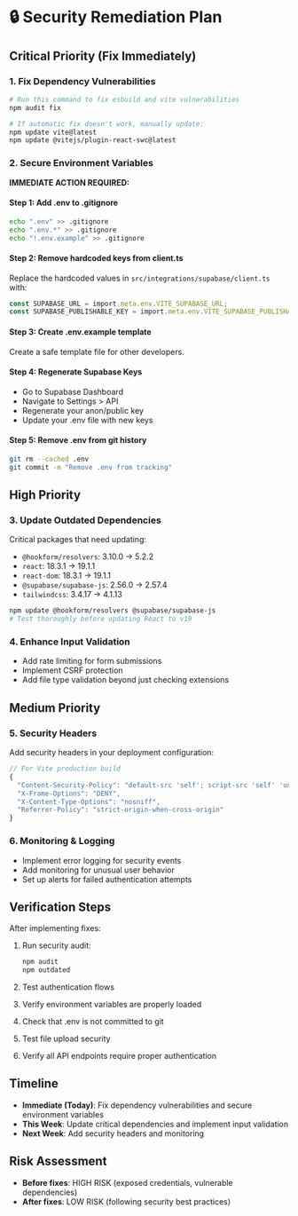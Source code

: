 # 🔒 Security Remediation Plan

## Critical Priority (Fix Immediately)

### 1. Fix Dependency Vulnerabilities
```bash
# Run this command to fix esbuild and vite vulnerabilities
npm audit fix

# If automatic fix doesn't work, manually update:
npm update vite@latest
npm update @vitejs/plugin-react-swc@latest
```

### 2. Secure Environment Variables
**IMMEDIATE ACTION REQUIRED:**

#### Step 1: Add .env to .gitignore
```bash
echo ".env" >> .gitignore
echo ".env.*" >> .gitignore
echo "!.env.example" >> .gitignore
```

#### Step 2: Remove hardcoded keys from client.ts
Replace the hardcoded values in `src/integrations/supabase/client.ts` with:
```typescript
const SUPABASE_URL = import.meta.env.VITE_SUPABASE_URL;
const SUPABASE_PUBLISHABLE_KEY = import.meta.env.VITE_SUPABASE_PUBLISHABLE_KEY;
```

#### Step 3: Create .env.example template
Create a safe template file for other developers.

#### Step 4: Regenerate Supabase Keys
- Go to Supabase Dashboard
- Navigate to Settings > API
- Regenerate your anon/public key
- Update your .env file with new keys

#### Step 5: Remove .env from git history
```bash
git rm --cached .env
git commit -m "Remove .env from tracking"
```

## High Priority

### 3. Update Outdated Dependencies
Critical packages that need updating:
- `@hookform/resolvers`: 3.10.0 → 5.2.2
- `react`: 18.3.1 → 19.1.1
- `react-dom`: 18.3.1 → 19.1.1
- `@supabase/supabase-js`: 2.56.0 → 2.57.4
- `tailwindcss`: 3.4.17 → 4.1.13

```bash
npm update @hookform/resolvers @supabase/supabase-js
# Test thoroughly before updating React to v19
```

### 4. Enhance Input Validation
- Add rate limiting for form submissions
- Implement CSRF protection
- Add file type validation beyond just checking extensions

## Medium Priority

### 5. Security Headers
Add security headers in your deployment configuration:
```javascript
// For Vite production build
{
  "Content-Security-Policy": "default-src 'self'; script-src 'self' 'unsafe-inline'",
  "X-Frame-Options": "DENY",
  "X-Content-Type-Options": "nosniff",
  "Referrer-Policy": "strict-origin-when-cross-origin"
}
```

### 6. Monitoring & Logging
- Implement error logging for security events
- Add monitoring for unusual user behavior
- Set up alerts for failed authentication attempts

## Verification Steps

After implementing fixes:

1. Run security audit:
   ```bash
   npm audit
   npm outdated
   ```

2. Test authentication flows
3. Verify environment variables are properly loaded
4. Check that .env is not committed to git
5. Test file upload security
6. Verify all API endpoints require proper authentication

## Timeline
- **Immediate (Today)**: Fix dependency vulnerabilities and secure environment variables
- **This Week**: Update critical dependencies and implement input validation
- **Next Week**: Add security headers and monitoring

## Risk Assessment
- **Before fixes**: HIGH RISK (exposed credentials, vulnerable dependencies)
- **After fixes**: LOW RISK (following security best practices)